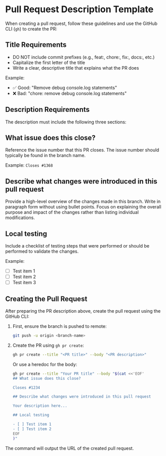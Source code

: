 # Pull Request Description Template

When creating a pull request, follow these guidelines and use the GitHub CLI (`gh`) to create the PR:

## Title Requirements
- DO NOT include commit prefixes (e.g., feat:, chore:, fix:, docs:, etc.)
- Capitalize the first letter of the title
- Write a clear, descriptive title that explains what the PR does

Example:
- ✅ Good: "Remove debug console.log statements"
- ❌ Bad: "chore: remove debug console.log statements"

## Description Requirements
The description must include the following three sections:

## What issue does this close?

Reference the issue number that this PR closes. The issue number should typically be found in the branch name.

Example: `Closes #1368`

## Describe what changes were introduced in this pull request

Provide a high-level overview of the changes made in this branch. Write in paragraph form without using bullet points. Focus on explaining the overall purpose and impact of the changes rather than listing individual modifications.

## Local testing

Include a checklist of testing steps that were performed or should be performed to validate the changes.

Example:
- [ ] Test item 1
- [ ] Test item 2
- [ ] Test item 3

## Creating the Pull Request

After preparing the PR description above, create the pull request using the GitHub CLI:

1. First, ensure the branch is pushed to remote:
   ```bash
   git push -u origin <branch-name>
   ```

2. Create the PR using `gh pr create`:
   ```bash
   gh pr create --title "<PR title>" --body "<PR description>"
   ```

   Or use a heredoc for the body:
   ```bash
   gh pr create --title "Your PR title" --body "$(cat <<'EOF'
   ## What issue does this close?
   
   Closes #1234
   
   ## Describe what changes were introduced in this pull request
   
   Your description here...
   
   ## Local testing
   
   - [ ] Test item 1
   - [ ] Test item 2
   EOF
   )"
   ```

The command will output the URL of the created pull request.
